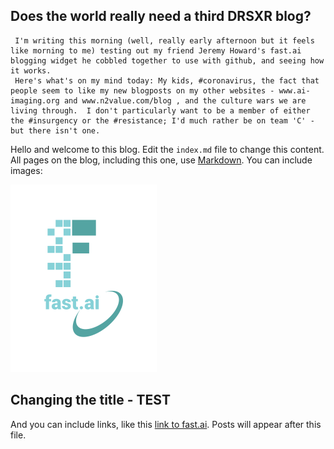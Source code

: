 ## Does the world really need a third DRSXR blog?

     I'm writing this morning (well, really early afternoon but it feels like morning to me) testing out my friend Jeremy Howard's fast.ai blogging widget he cobbled together to use with github, and seeing how it works.
     Here's what's on my mind today: My kids, #coronavirus, the fact that people seem to like my new blogposts on my other websites - www.ai-imaging.org and www.n2value.com/blog , and the culture wars we are living through.  I don't particularly want to be a member of either the #insurgency or the #resistance; I'd much rather be on team 'C' - but there isn't one.  











Hello and welcome to this blog. Edit the `index.md` file to change this content. All pages on the blog, including this one, use [Markdown](https://guides.github.com/features/mastering-markdown/). You can include images:

![Image of fast.ai logo](images/logo.png)

## Changing the title - TEST

And you can include links, like this [link to fast.ai](https://www.fast.ai). Posts will appear after this file. 
